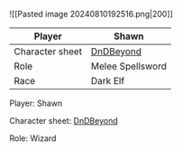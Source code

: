
![[Pasted image 20240810192516.png|200]]

| Player          | Shawn                                                       |
| --------------- | ----------------------------------------------------------- |
| Character sheet | [DnDBeyond](https://www.dndbeyond.com/characters/122811217) |
| Role            | Melee Spellsword                                            |
| Race            | Dark Elf                                                    |
Player: Shawn

Character sheet: [DnDBeyond](https://www.dndbeyond.com/characters/122811217)

Role: Wizard

